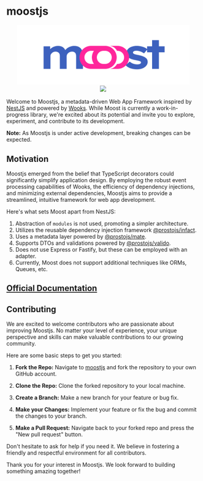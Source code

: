 # moostjs

<p align="center">
<img src="https://github.com/moostjs/moostjs/blob/main/moost-logo.png" width="450px"><br>
<a  href="https://github.com/moostjs/moostjs/blob/main/LICENSE">
    <img src="https://img.shields.io/badge/License-MIT-green?style=for-the-badge" />
</a>
</p>

Welcome to Moostjs, a metadata-driven Web App Framework inspired by [NestJS](https://nestjs.com/) and powered by [Wooks](https://wooks.moost.org). While Moost is currently a work-in-progress library, we're excited about its potential and invite you to explore, experiment, and contribute to its development. 

**Note:** As Moostjs is under active development, breaking changes can be expected.

## Motivation

Moostjs emerged from the belief that TypeScript decorators could significantly simplify application design. By employing the robust event processing capabilities of Wooks, the efficiency of dependency injections, and minimizing external dependencies, Moostjs aims to provide a streamlined, intuitive framework for web app development.

Here's what sets Moost apart from NestJS:

1. Abstraction of `modules` is not used, promoting a simpler architecture.
2. Utilizes the reusable dependency injection framework [@prostojs/infact](https://github.com/prostojs/infact).
3. Uses a metadata layer powered by [@prostojs/mate](https://github.com/prostojs/mate).
4. Supports DTOs and validations powered by [@prostojs/valido](https://github.com/prostojs/valido).
5. Does not use Express or Fastify, but these can be employed with an adapter.
6. Currently, Moost does not support additional techniques like ORMs, Queues, etc.

## [Official Documentation](https://moost.org/)

## Contributing

We are excited to welcome contributors who are passionate about improving Moostjs. No matter your level of experience, your unique perspective and skills can make valuable contributions to our growing community.

Here are some basic steps to get you started:

1. **Fork the Repo:** Navigate to [moostjs](https://github.com/moostjs/moostjs) and fork the repository to your own GitHub account.

2. **Clone the Repo:** Clone the forked repository to your local machine.

3. **Create a Branch:** Make a new branch for your feature or bug fix.

4. **Make your Changes:** Implement your feature or fix the bug and commit the changes to your branch.

5. **Make a Pull Request:** Navigate back to your forked repo and press the "New pull request" button.

Don't hesitate to ask for help if you need it. We believe in fostering a friendly and respectful environment for all contributors.

Thank you for your interest in Moostjs. We look forward to building something amazing together!
